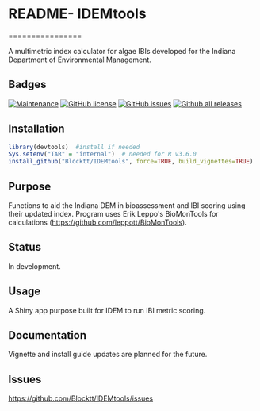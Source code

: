 
# README- IDEMtools
================

A multimetric index calculator for algae IBIs developed for the Indiana Department of Environmental Management.

## Badges

[![Maintenance](https://img.shields.io/badge/Maintained%3F-yes-green.svg)](https://github.com/Blocktt/IDEMtools/graphs/commit-activity)
[![GitHub
license](https://img.shields.io/github/license/Blocktt/IDEMtools)](https://github.com/Blocktt/MassIBItools/blob/master/LICENSE)
[![GitHub
issues](https://img.shields.io/github/issues-raw/Blocktt/IDEMtools)](https://github.com/Blocktt/MassIBItools/issues)
[![Github all
releases](https://img.shields.io/github/downloads/Blocktt/IDEMtools/total)](https://github.com/Blocktt/MassIBItools/releases)

## Installation

``` r
library(devtools)  #install if needed
Sys.setenv("TAR" = "internal")  # needed for R v3.6.0
install_github("Blocktt/IDEMtools", force=TRUE, build_vignettes=TRUE)
```

## Purpose

Functions to aid the Indiana DEM in bioassessment and IBI scoring using their updated index. Program uses Erik Leppo's BioMonTools for calculations (https://github.com/leppott/BioMonTools). 

## Status

In development.

## Usage

A Shiny app purpose built for IDEM to run IBI metric scoring. 

## Documentation

Vignette and install guide updates are planned for the future.

## Issues

<https://github.com/Blocktt/IDEMtools/issues>

